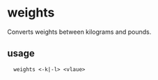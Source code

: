 # weights
Converts weights between kilograms and pounds.

## usage
```
  weights <-k|-l> <vlaue>
```
